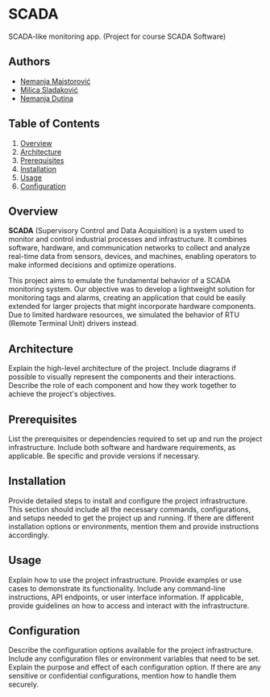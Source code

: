 # SCADA

SCADA-like monitoring app. (Project for course SCADA Software) 

## Authors

- [Nemanja Majstorović](https://github.com/Cone3214)
- [Milica Sladaković](https://github.com/coma007)
- [Nemanja Dutina](https://github.com/eXtremeNemanja)

## Table of Contents

1.  [Overview](#overview)
2.  [Architecture](#architecture)
3.  [Prerequisites](#prerequisites)
4.  [Installation](#installation)
5.  [Usage](#usage)
6.  [Configuration](#configuration)

## Overview

**SCADA** (Supervisory Control and Data Acquisition) is a system used to monitor and control industrial processes and infrastructure. It combines software, hardware, and communication networks to collect and analyze real-time data from sensors, devices, and machines, enabling operators to make informed decisions and optimize operations.  

This project aims to emulate the fundamental behavior of a SCADA monitoring system. Our objective was to develop a lightweight solution for monitoring tags and alarms, creating an application that could be easily extended for larger projects that might incorporate hardware components. Due to limited hardware resources, we simulated the behavior of RTU (Remote Terminal Unit) drivers instead.

## Architecture

Explain the high-level architecture of the project. Include diagrams if possible to visually represent the components and their interactions. Describe the role of each component and how they work together to achieve the project's objectives.

## Prerequisites

List the prerequisites or dependencies required to set up and run the project infrastructure. Include both software and hardware requirements, as applicable. Be specific and provide versions if necessary.

## Installation

Provide detailed steps to install and configure the project infrastructure. This section should include all the necessary commands, configurations, and setups needed to get the project up and running. If there are different installation options or environments, mention them and provide instructions accordingly.

## Usage

Explain how to use the project infrastructure. Provide examples or use cases to demonstrate its functionality. Include any command-line instructions, API endpoints, or user interface information. If applicable, provide guidelines on how to access and interact with the infrastructure.

## Configuration

Describe the configuration options available for the project infrastructure. Include any configuration files or environment variables that need to be set. Explain the purpose and effect of each configuration option. If there are any sensitive or confidential configurations, mention how to handle them securely.
